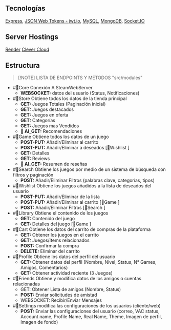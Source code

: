 ## Tecnologías
[Express](https://expressjs.com/), [JSON Web Tokens - jwt.io](https://jwt.io/), [MySQL](https://www.mysql.com/), [MongoDB](https://www.mongodb.com/), [Socket.IO](https://socket.io/)
## Server Hostings
[Render](https://render.com/) [Clever Cloud](https://www.clever-cloud.com/)
## Estructura
>[!NOTE] LISTA DE ENDPOINTS Y METODOS "src/modules"

- #🔷Core Conexión A SteamWebServer
	- **WEBSOCKET:** datos del usuario (Status, Notificaciones)
- #🔷Store Obtiene todos los datos de la tienda principal
	- **GET:** Juegos Totales (Paginación inicial)
	- **GET:** Juegos destacados
	- **GET:** Juegos en oferta
	- **GET:** Categorías
	- **GET:** Juegos mas Vendidos
	- **🤖 AI_GET:** Recomendaciones
- #🔷Game Obtiene todos los datos de un juego
	- **POST-PUT:** Añadir/Eliminar al carrito
	- **POST-PUT:** Añadir/Eliminar a deseados [🔷Wishlist ]
	- **GET:** Detalles
	- **GET:** Reviews
	- **🤖 AI_GET:** Resumen de reseñas
- #🔷Search Obtiene los juegos por medio de un sistema de búsqueda con filtros y paginación
	- **POST:** Añadir/Eliminar Filtros (palabras clave, categorías, tipos)
- #🔷Wishlist Obtiene los juegos añadidos a la lista de deseados del usuario
	- **POST-PUT:** Añadir/Eliminar de la lista
	- **POST-PUT:** Añadir/Eliminar al carrito [🔷Game ]
	- **POST:** Añadir/Eliminar Filtros [🔷Search ]
- #🔷Library Obtiene el contenido de los juegos
	- **GET:** Contenido del juego
	- **GET:** Detalles del juego [🔷Game ]
- #🔷Cart Obtiene los datos del carrito de compras de la plataforma
	- **GET:** Obtener los juegos en el carrito
	- **GET:** Juegos/Items relacionados
	- **POST:** Confirmar la compra
	- **DELETE:** Eliminar del carrito
- #🔷Profile Obtiene los datos del perfil del usuario
	- **GET:** Obtener datos del perfil (Nombre, Nivel, Status, N° Games, Amigos, Comentarios)
	- **GET:** Obtener actividad reciente (3 Juegos)
- #🔷Friends Obtiene y modifica datos de los amigos o cuentas relacionadas
	- GET: Obtener Lista de amigos (Nombre, Status)
	- **POST:** Enviar solicitudes de amistad
	- WEBSOCKET: Recibir/Enviar Mensajes
- #🔷Settings modifica las configuraciones de los usuarios (cliente/web)
	- **POST:** Enviar las configuraciones del usuario (correo, VAC status, Account name, Profile Name, Real Name, Theme, Imagen de perfil, Imagen de fondo)